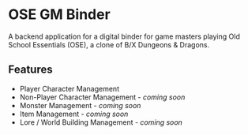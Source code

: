 # OSE GM Binder
A backend application for a digital binder for game masters playing Old School Essentials (OSE), a clone of B/X Dungeons & Dragons.

## Features
- Player Character Management 
- Non-Player Character Management - *coming soon*
- Monster Management - *coming soon*
- Item Management - *coming soon*
- Lore / World Building Management - *coming soon*